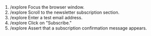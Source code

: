 1. /explore Focus the browser window.
2. /explore Scroll to the newsletter subscription section.
3. /explore Enter a test email address.
4. /explore Click on "Subscribe."
5. /explore Assert that a subscription confirmation message appears.